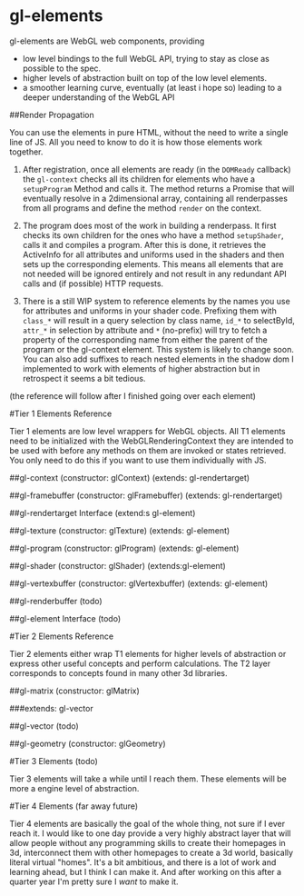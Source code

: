 gl-elements
================

gl-elements are WebGL web components, providing 

* low level bindings to the full WebGL API, trying to stay as close as possible to the spec.
* higher levels of abstraction built on top of the low level elements.
* a smoother learning curve, eventually (at least i hope so) leading to a deeper understanding of the WebGL API

##Render Propagation

You can use the elements in pure HTML, without the need to write a single line of JS. All you need to know to do it is how those elements work together. 

1. After registration, once all elements are ready (in the `DOMReady` callback) the `gl-context` checks all its children for elements who have a `setupProgram` Method and calls it. The method returns a Promise that will eventually resolve in a 2dimensional array, containing all renderpasses from all programs and define the method `render` on the context.

2. The program does most of the work in building a renderpass. It first checks its own children for the ones who have a method `setupShader`, calls it and compiles a program. After this is done, it retrieves the ActiveInfo for all attributes and uniforms used in the shaders and then sets up the corresponding elements. This means all elements that are not needed will be ignored entirely and not result in any redundant API calls and (if possible) HTTP requests.

3. There is a still WIP system to reference elements by the names you use for attributes and uniforms in your shader code. Prefixing them with `class_*` will result in a query selection by class name, `id_*` to selectById, `attr_*` in selection by attribute and `*` (no-prefix) will try to fetch a property of the corresponding name from either the parent of the program or the gl-context element. This system is likely to change soon. You can also add suffixes to reach nested elements in the shadow dom I implemented to work with elements of higher abstraction but in retrospect it seems a bit tedious.


(the reference will follow after I finished going over each element)

#Tier 1 Elements Reference

Tier 1 elements are low level wrappers for WebGL objects. All T1 elements need to be initialized with the WebGLRenderingContext they are intended to be used with before any methods on them are invoked or states retrieved. You only need to do this if you want to use them individually with JS.

##gl-context (constructor: glContext) (extends: gl-rendertarget)

##gl-framebuffer (constructor: glFramebuffer) (extends: gl-rendertarget)

##gl-rendertarget Interface (extend:s gl-element)

##gl-texture (constructor: glTexture) (extends: gl-element)

##gl-program (constructor: glProgram) (extends: gl-element)

##gl-shader (constructor: glShader) (extends:gl-element)

##gl-vertexbuffer (constructor: glVertexbuffer) (extends: gl-element)

##gl-renderbuffer (todo)

##gl-element Interface (todo)


#Tier 2 Elements Reference

Tier 2 elements either wrap T1 elements for higher levels of abstraction or express other useful concepts and perform calculations. The T2 layer corresponds to concepts found in many other 3d libraries.

##gl-matrix (constructor: glMatrix)

###extends: gl-vector

##gl-vector (todo)

##gl-geometry (constructor: glGeometry)


#Tier 3 Elements (todo)

Tier 3 elements will take a while until I reach them. These elements will be more a engine level of abstraction.


#Tier 4 Elements (far away future)

Tier 4 elements are basically the goal of the whole thing, not sure if I ever reach it. I would like to one day provide a very highly abstract layer that will allow people without any programming skills to create their homepages in 3d, interconnect them with other homepages to create a 3d world, basically literal virtual "homes". It's a bit ambitious, and there is a lot of work and learning ahead, but I think I can make it. And after working on this after a quarter year I'm pretty sure I *want* to make it. 